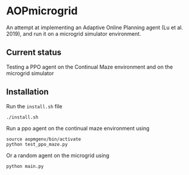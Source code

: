 # AOPmicrogrid
An attempt at implementing an Adaptive Online Planning agent (Lu et al. 2019), and run it on a microgrid simulator environment.

## Current status
Testing a PPO agent on the Continual Maze environment and on the microgrid simulator

## Installation
Run the `install.sh` file

``` ./install.sh ```

Run a ppo agent on the continual maze environment using 

```
source aopmgenv/bin/activate
python test_ppo_maze.py
```

Or a random agent on the microgrid using

```
python main.py
```

